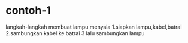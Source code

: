 # contoh-1
langkah-langkah membuat lampu menyala
1.siapkan lampu,kabel,batrai
2.sambungkan kabel ke batrai
3 lalu sambungkan lampu
